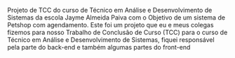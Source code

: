 Projeto de TCC do curso de Técnico em Análise e Desenvolvimento de Sistemas da escola Jayme Almeida Paiva com o Objetivo de um sistema de Petshop com agendamento.
Este foi um projeto que eu e meus colegas fizemos para nosso Trabalho de Conclusão de Curso (TCC) para o curso de Técnico em Análise e Desenvolvimento de Sistemas,
fiquei responsável pela parte do back-end e também algumas partes do front-end
